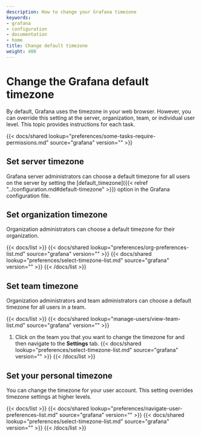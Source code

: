 ```yaml
---
description: How to change your Grafana timezone
keywords:
- grafana
- configuration
- documentation
- home
title: Change default timezone
weight: 400
---
```


# Change the Grafana default timezone

By default, Grafana uses the timezone in your web browser. However, you can override this setting at the server, organization, team, or individual user level. This topic provides instructions for each task.

{{< docs/shared lookup="preferences/some-tasks-require-permissions.md" source="grafana" version="<GRAFANA VERSION>" >}}

## Set server timezone

Grafana server administrators can choose a default timezone for all users on the server by setting the [default_timezone]({{< relref "../configuration.md#default-timezone" >}}) option in the Grafana configuration file.

## Set organization timezone

Organization administrators can choose a default timezone for their organization.

{{< docs/list >}}
{{< docs/shared lookup="preferences/org-preferences-list.md" source="grafana" version="<GRAFANA VERSION>" >}}
{{< docs/shared lookup="preferences/select-timezone-list.md" source="grafana" version="<GRAFANA VERSION>" >}}
{{< /docs/list >}}

## Set team timezone

Organization administrators and team administrators can choose a default timezone for all users in a team.

{{< docs/list >}}
{{< docs/shared lookup="manage-users/view-team-list.md" source="grafana" version="<GRAFANA VERSION>" >}}
1. Click on the team you that you want to change the timezone for and then navigate to the **Settings** tab.
{{< docs/shared lookup="preferences/select-timezone-list.md" source="grafana" version="<GRAFANA VERSION>" >}}
{{< /docs/list >}}

## Set your personal timezone

You can change the timezone for your user account. This setting overrides timezone settings at higher levels.

{{< docs/list >}}
{{< docs/shared lookup="preferences/navigate-user-preferences-list.md" source="grafana" version="<GRAFANA VERSION>" >}}
{{< docs/shared lookup="preferences/select-timezone-list.md" source="grafana" version="<GRAFANA VERSION>" >}}
{{< /docs/list >}}
